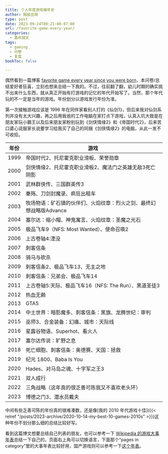 ```yaml
---
title: 个人年度游戏编年史
author: 椒盐豆豉
type: post
date: 2023-09-24T00:21:00-07:00
url: /favorite-game-every-year/
categories:
  - 喜欢就买
tags:
  - gaming
  - 问卷
  - 复盘
bookToc: false

---
```


偶然看到一篇博客 [favorite game every year since you were born](https://basementcommunity.bearblog.dev/favorite-game-every-year-since-you-were-born/)，本问卷/总结爱好者狂喜，立刻也想来总结一下我的。不过，往前翻了翻，幼儿时期的确实挑不出来什么东西，就从真正开始有打游戏的记忆的年代开始写了。当然，那个年代玩的不一定是当年的游戏。年份划分以游戏发行年份为准。

第一次接触游戏应该是 1996 年在同伴家看别人打的《仙剑1》，但后来我对仙剑系列并没有太大兴趣，再之后用我爸的工作电脑在家打点下游戏，认真入坑大致是在朋友家玩小霸王以及后来朋友家粉别玩到《剑侠情缘2》和《帝国时代2》，后来苦口婆心说服家长说要学习给我买了自己的同捆《剑侠情缘2》的电脑，从此一发不可收拾。
<!--more-->

| 年份 | 游戏| 
| - | - |
|1999|帝国时代2、托尼霍克职业滑板、荣誉勋章
|2000|剑侠情缘2、托尼霍克职业滑板2、魔法门之英雄无敌3死亡阴影
|2001|武林群侠传、三国群英传3
|2002|秦殇、刀剑封魔录、疯狂出租车
|2003|牧场物语：矿石镇的伙伴们、火焰纹章：烈火之剑、最终幻想战略版Advance
|2004|塞尔达：缩小帽、神鬼寓言、火焰纹章：圣魔之光石
|2005|极品飞车9（NFS: Most Wanted）、使命召唤2
|2006|上古卷轴4:湮没
|2007|刺客信条
|2008|骑马与砍杀
|2009|刺客信条2、极品飞车13、无主之地
|2010|刺客信条：兄弟会、极品飞车14
|2011|上古卷轴5:天际、极品飞车16（NFS: The Run）、黑道圣徒3
|2012|热血无赖
|2013|GTA5
|2014|中土世界：暗影魔多、刺客信条：黑旗、龙腾世纪：审判
|2015|巫师3、合金装备：幻痛、城市：天际线
|2016|星露谷物语、Superhot、看火人
|2017|塞尔达传说：旷野之息
|2018|死亡细胞、刺客信条：奥德赛、天国：拯救
|2019|纪元 1800、Baba Is You
|2020|Hades、对马岛之魂、十字军之王3
|2021|双人成行
|2022|三角战略（这年真的很乏善可陈我又不喜欢老头环）
|2023|博德之门3、潜水员戴夫

中间有些乏善可陈的年份真的很难凑数，还是像[我的 2010 年代游戏十佳]({{< relref "/posts/2023-archive/2020-10-14-my-best-10-games-2010s" >}})这种年份不划分那么细的总结比较好写。

看到这篇博文想要总结自己列表的朋友，也可以参考一下 [Wikipedia 的游戏大事年表](https://en.wikipedia.org/wiki/Category:Video_games_by_year)总结一下自己的，页面右上角可以切换语言，下面那个“pages in category”里的大事年表比较好用，国产游戏则可以参考一下[这个年表](https://baike.baidu.com/item/%E4%B8%AD%E5%9B%BD%E5%8D%95%E6%9C%BA%E6%B8%B8%E6%88%8F/58276391)。


